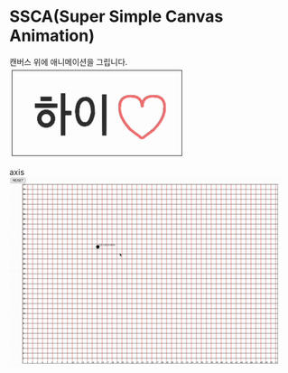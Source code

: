 # SSCA(Super Simple Canvas Animation)

캔버스 위에 애니메이션을 그립니다.
<img src="./ezgif.com-gif-maker.gif"/>

axis
<img src="./axis.gif"/>
